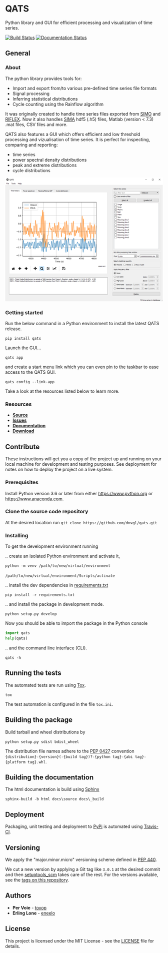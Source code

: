 # QATS

Python library and GUI for efficient processing and visualization of time series.

[![Build Status](https://travis-ci.com/dnvgl/qats.svg?branch=master)](https://travis-ci.com/dnvgl/qats)
[![Documentation Status](https://readthedocs.org/projects/qats/badge/?version=latest)](https://qats.readthedocs.io/en/latest/?badge=latest)


## General

### About

The python library provides tools for:
- Import and export from/to various pre-defined time series file formats
- Signal processing
- Inferring statistical distributions
- Cycle counting using the Rainflow algorithm

It was originally created to handle time series files exported from [SIMO](https://www.dnvgl.com/services/complex-multibody-calculations-simo-2311) 
and [RIFLEX](https://www.dnvgl.com/services/riser-analysis-software-for-marine-riser-systems-riflex-2312). Now it also
handles [SIMA](https://www.dnvgl.com/services/marine-operations-and-mooring-analysis-software-sima-2324) hdf5 (.h5) files, 
Matlab (version < 7.3) .mat files, CSV files and more.  

QATS also features a GUI which offers efficient and low threshold processing and vizualisation of time series. It is
perfect for inspecting, comparing and reporting:
- time series
- power spectral density distributions
- peak and extreme distributions
- cycle distributions

<!-- create a gif that demonstrate the GUI -->
![qats GUI](qats/app/gui.png)

### Getting started

Run the below command in a Python environment to install the latest QATS release.

```console
pip install qats
```

Launch the GUI...

```console
qats app
```

and create a start menu link which you can even pin to the taskbar to ease access to the QATS GUI.

```console
qats config --link-app
```

Take a look at the resources listed below to learn more.

### Resources

* [**Source**](https://github.com/dnvgl/qats)
* [**Issues**](https://github.com/dnvgl/qats/issues)
* [**Documentation**](https://qats.readthedocs.io)
* [**Download**](https://pypi.org/project/qats/)

## Contribute

These instructions will get you a copy of the project up and running on your local machine for development and testing 
purposes. See deployment for notes on how to deploy the project on a live system.

### Prerequisites

Install Python version 3.6 or later from either https://www.python.org or https://www.anaconda.com.

### Clone the source code repository

At the desired location run ```git clone https://github.com/dnvgl/qats.git```

### Installing

To get the development environment running

.. create an isolated Python environment and activate it,

```console
python -m venv /path/to/new/virtual/environment

/path/to/new/virtual/environment/Scripts/activate
```

.. install the dev dependencies in [requirements.txt](requirements.txt)

```console
pip install -r requirements.txt
```

.. and install the package in development mode.

```console
python setup.py develop
```

Now you should be able to import the package in the Python console

```python
import qats
help(qats)
```

.. and the command line interface (CLI).

```console
qats -h
```

## Running the tests

The automated tests are run using [Tox](https://tox.readthedocs.io/en/latest/).

```console
tox
```

The test automation is configured in the file `tox.ini`.

## Building the package

Build tarball and wheel distributions by 

```console
python setup.py sdist bdist_wheel
```

The distribution file names adhere to the [PEP 0427](https://www.python.org/dev/peps/pep-0427/#file-name-convention) 
convention `{distribution}-{version}(-{build tag})?-{python tag}-{abi tag}-{platform tag}.whl`.

## Building the documentation

The html documentation is build using [Sphinx](http://www.sphinx-doc.org/en/master)

```console
sphinx-build -b html docs\source docs\_build
```

## Deployment
Packaging, unit testing and deployment to [PyPi](https://pypi.org/project/qats/) is automated using 
[Travis-CI](https://travis-ci.com).

## Versioning

We apply the "major.minor.micro" versioning scheme defined in [PEP 440](https://www.python.org/dev/peps/pep-0440/).

We cut a new version by applying a Git tag like `3.0.1` at the desired commit and then [setuptools_scm](https://github.com/pypa/setuptools_scm/#setup-py-usage)
takes care of the rest. For the versions available, see the [tags on this repository](https://github.com/dnvgl/qats/tags). 

## Authors

* **Per Voie** - [tovop](https://github.com/tovop)
* **Erling Lone** - [eneelo](https://github.com/eneelo)

## License

This project is licensed under the MIT License - see the [LICENSE](LICENSE) file for details.
